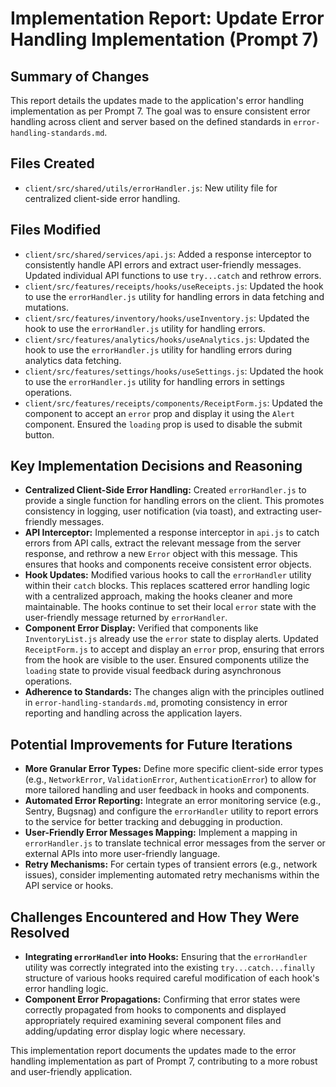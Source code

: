 # Implementation Report: Update Error Handling Implementation (Prompt 7)

## Summary of Changes

This report details the updates made to the application's error handling implementation as per Prompt 7. The goal was to ensure consistent error handling across client and server based on the defined standards in `error-handling-standards.md`.

## Files Created

*   `client/src/shared/utils/errorHandler.js`: New utility file for centralized client-side error handling.

## Files Modified

*   `client/src/shared/services/api.js`: Added a response interceptor to consistently handle API errors and extract user-friendly messages. Updated individual API functions to use `try...catch` and rethrow errors.
*   `client/src/features/receipts/hooks/useReceipts.js`: Updated the hook to use the `errorHandler.js` utility for handling errors in data fetching and mutations.
*   `client/src/features/inventory/hooks/useInventory.js`: Updated the hook to use the `errorHandler.js` utility for handling errors.
*   `client/src/features/analytics/hooks/useAnalytics.js`: Updated the hook to use the `errorHandler.js` utility for handling errors during analytics data fetching.
*   `client/src/features/settings/hooks/useSettings.js`: Updated the hook to use the `errorHandler.js` utility for handling errors in settings operations.
*   `client/src/features/receipts/components/ReceiptForm.js`: Updated the component to accept an `error` prop and display it using the `Alert` component. Ensured the `loading` prop is used to disable the submit button.

## Key Implementation Decisions and Reasoning

*   **Centralized Client-Side Error Handling:** Created `errorHandler.js` to provide a single function for handling errors on the client. This promotes consistency in logging, user notification (via toast), and extracting user-friendly messages.
*   **API Interceptor:** Implemented a response interceptor in `api.js` to catch errors from API calls, extract the relevant message from the server response, and rethrow a new `Error` object with this message. This ensures that hooks and components receive consistent error objects.
*   **Hook Updates:** Modified various hooks to call the `errorHandler` utility within their `catch` blocks. This replaces scattered error handling logic with a centralized approach, making the hooks cleaner and more maintainable. The hooks continue to set their local `error` state with the user-friendly message returned by `errorHandler`.
*   **Component Error Display:** Verified that components like `InventoryList.js` already use the `error` state to display alerts. Updated `ReceiptForm.js` to accept and display an `error` prop, ensuring that errors from the hook are visible to the user. Ensured components utilize the `loading` state to provide visual feedback during asynchronous operations.
*   **Adherence to Standards:** The changes align with the principles outlined in `error-handling-standards.md`, promoting consistency in error reporting and handling across the application layers.

## Potential Improvements for Future Iterations

*   **More Granular Error Types:** Define more specific client-side error types (e.g., `NetworkError`, `ValidationError`, `AuthenticationError`) to allow for more tailored handling and user feedback in hooks and components.
*   **Automated Error Reporting:** Integrate an error monitoring service (e.g., Sentry, Bugsnag) and configure the `errorHandler` utility to report errors to the service for better tracking and debugging in production.
*   **User-Friendly Error Messages Mapping:** Implement a mapping in `errorHandler.js` to translate technical error messages from the server or external APIs into more user-friendly language.
*   **Retry Mechanisms:** For certain types of transient errors (e.g., network issues), consider implementing automated retry mechanisms within the API service or hooks.

## Challenges Encountered and How They Were Resolved

*   **Integrating `errorHandler` into Hooks:** Ensuring that the `errorHandler` utility was correctly integrated into the existing `try...catch...finally` structure of various hooks required careful modification of each hook's error handling logic.
*   **Component Error Propagations:** Confirming that error states were correctly propagated from hooks to components and displayed appropriately required examining several component files and adding/updating error display logic where necessary.

This implementation report documents the updates made to the error handling implementation as part of Prompt 7, contributing to a more robust and user-friendly application.
